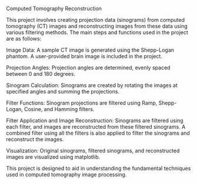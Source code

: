 Computed Tomography Reconstruction

This project involves creating projection data (sinograms) from computed tomography (CT) images and reconstructing images from these data using various filtering methods. The main steps and functions used in the project are as follows:

Image Data:
A sample CT image is generated using the Shepp-Logan phantom.
A user-provided brain image is included in the project.

Projection Angles:
Projection angles are determined, evenly spaced between 0 and 180 degrees.

Sinogram Calculation:
Sinograms are created by rotating the images at specified angles and summing the projections.

Filter Functions:
Sinogram projections are filtered using Ramp, Shepp-Logan, Cosine, and Hamming filters.

Filter Application and Image Reconstruction:
Sinograms are filtered using each filter, and images are reconstructed from these filtered sinograms.
A combined filter using all the filters is also applied to filter the sinograms and reconstruct the images.

Visualization:
Original sinograms, filtered sinograms, and reconstructed images are visualized using matplotlib.

This project is designed to aid in understanding the fundamental techniques used in computed tomography image processing.
